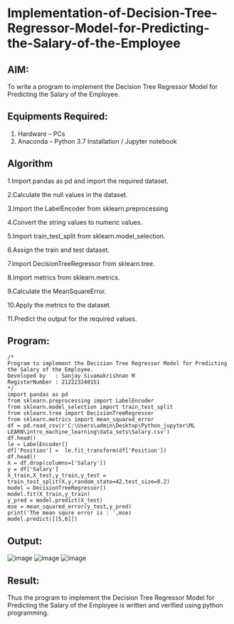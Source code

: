 # Implementation-of-Decision-Tree-Regressor-Model-for-Predicting-the-Salary-of-the-Employee

## AIM:
To write a program to implement the Decision Tree Regressor Model for Predicting the Salary of the Employee.

## Equipments Required:
1. Hardware – PCs
2. Anaconda – Python 3.7 Installation / Jupyter notebook

## Algorithm
1.Import pandas as pd and import the required dataset.

2.Calculate the null values in the dataset.

3.Import the LabelEncoder from sklearn.preprocessing

4.Convert the string values to numeric values.

5.Import train_test_split from sklearn.model_selection.

6.Assign the train and test dataset.

7.Import DecisionTreeRegressor from sklearn.tree.

8.Import metrics from sklearn.metrics.

9.Calculate the MeanSquareError.

10.Apply the metrics to the dataset.

11.Predict the output for the required values.

## Program:
```
/*
Program to implement the Decision Tree Regressor Model for Predicting the Salary of the Employee.
Developed by   : Sanjay Sivamakrishnan M
RegisterNumber : 212223240151
*/
import pandas as pd
from sklearn.preprocessing import LabelEncoder
from sklearn.model_selection import train_test_split
from sklearn.tree import DecisionTreeRegressor
from sklearn.metrics import mean_squared_error
df = pd.read_csv(r'C:\Users\admin\Desktop\Python_jupyter\ML LEARN\intro_machine_learning\data_sets\Salary.csv')
df.head()
le = LabelEncoder()
df['Position'] =  le.fit_transform(df['Position'])
df.head()
X = df.drop(columns=['Salary'])
y = df['Salary']
X_train,X_test,y_train,y_test = train_test_split(X,y,random_state=42,test_size=0.2)
model = DecisionTreeRegressor()
model.fit(X_train,y_train)
y_pred = model.predict(X_test)
mse = mean_squared_error(y_test,y_pred)
print('The mean squre error is : ',mse)
model.predict([[5,6]])

```

## Output:

![image](https://github.com/user-attachments/assets/36d5c132-a3ee-48e1-af98-2893d0cd58d2)
![image](https://github.com/user-attachments/assets/96dabaae-5c4b-4203-83ba-b05b9d08ff0b)
![image](https://github.com/user-attachments/assets/1443f2b2-0abe-4411-b6c8-43616624095f)



## Result:
Thus the program to implement the Decision Tree Regressor Model for Predicting the Salary of the Employee is written and verified using python programming.
